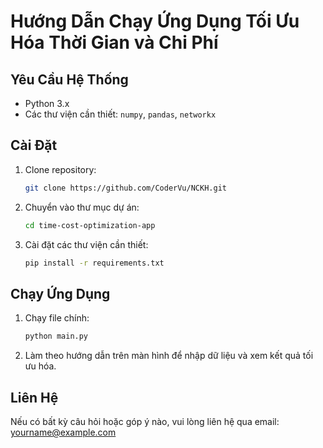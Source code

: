 # Hướng Dẫn Chạy Ứng Dụng Tối Ưu Hóa Thời Gian và Chi Phí

## Yêu Cầu Hệ Thống
- Python 3.x
- Các thư viện cần thiết: `numpy`, `pandas`, `networkx`

## Cài Đặt
1. Clone repository:
    ```sh
    git clone https://github.com/CoderVu/NCKH.git
    ```
2. Chuyển vào thư mục dự án:
    ```sh
    cd time-cost-optimization-app
    ```
3. Cài đặt các thư viện cần thiết:
    ```sh
    pip install -r requirements.txt
    ```

## Chạy Ứng Dụng
1. Chạy file chính:
    ```sh
    python main.py
    ```

2. Làm theo hướng dẫn trên màn hình để nhập dữ liệu và xem kết quả tối ưu hóa.

## Liên Hệ
Nếu có bất kỳ câu hỏi hoặc góp ý nào, vui lòng liên hệ qua email: yourname@example.com